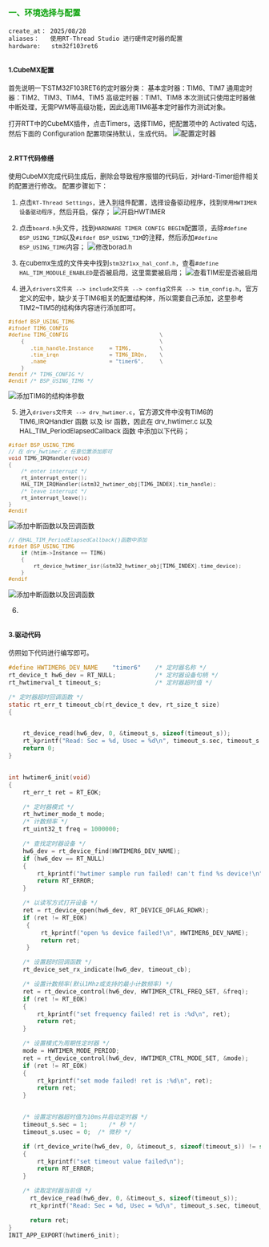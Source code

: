 <style>
.red {
  color: #ff0000;
}
.green {
  color:rgb(10, 162, 10);
}
.blue {
  color:rgb(17, 0, 255);
}

.wathet {
  color:rgb(0, 132, 255);
}
</style>

# <span class="green"><font size=3>一、环境选择与配置</font></span>

```bash
create_at： 2025/08/28
aliases：   使用RT-Thread Studio 进行硬件定时器的配置
hardware:   stm32f103ret6
```

## <font size=2>1.CubeMX配置</font>

<font size=2>首先说明一下STM32F103RET6的定时器分类：
基本定时器：TIM6、TIM7
通用定时器：TIM2、TIM3、TIM4、TIM5
高级定时器：TIM1、TIM8
本次测试只使用定时器做中断处理，无需PWM等高级功能，因此选用TIM6基本定时器作为测试对象。

打开RTT中的CubeMX插件，点击Timers，选择TIM6，把配置项中的 Activated 勾选，然后下面的 Configuration 配置项保持默认，生成代码。
</font>
![配置定时器](./images/hardtimer_image1.png)

## <font size=2>2.RTT代码修缮</font>

<font size=2>使用CubeMX完成代码生成后，删除会导致程序报错的代码后，对Hard-Timer组件相关的配置进行修改。
配置步骤如下：

1. 点击```RT-Thread Settings```，进入到组件配置，选择设备驱动程序，找到```使用HWTIMER设备驱动程序```，然后开启，保存；
![开启HWTIMER](./images/hardtimer_image2.png)

2. 点击```board.h```头文件，找到```HARDWARE TIMER CONFIG BEGIN```配置项，去除```#define BSP_USING_TIM```以及```#ifdef BSP_USING_TIM```的注释，然后添加```#define BSP_USING_TIM6```内容；
![修改borad.h](./images/hardtimer_image3.png)

3. 在cubemx生成的文件夹中找到```stm32f1xx_hal_conf.h```，查看```#define HAL_TIM_MODULE_ENABLED```是否被启用，这里需要被启用；
![查看TIM宏是否被启用](./images/hardtimer_image4.png)

4. 进入```drivers文件夹 --> include文件夹 --> config文件夹 --> tim_config.h```，官方定义的宏中，缺少关于TIM6相关的配置结构体，所以需要自己添加，这里参考TIM2~TIM5的结构体内容进行添加即可。
```C
#ifdef BSP_USING_TIM6
#ifndef TIM6_CONFIG
#define TIM6_CONFIG                             \
    {                                           \
       .tim_handle.Instance     = TIM6,         \
       .tim_irqn                = TIM6_IRQn,    \
       .name                    = "timer6",     \
    }
#endif /* TIM6_CONFIG */
#endif /* BSP_USING_TIM6 */
```
![添加TIM6的结构体参数](./images/hardtimer_image5.png)

5. 进入```drivers文件夹 --> drv_hwtimer.c```，官方源文件中没有TIM6的 TIM6_IRQHandler 函数 以及 isr 函数，因此在 drv_hwtimer.c 以及 HAL_TIM_PeriodElapsedCallback 函数 中添加以下代码；
```c
#ifdef BSP_USING_TIM6
// 在 drv_hwtimer.c 任意位置添加即可
void TIM6_IRQHandler(void)
{
    /* enter interrupt */
    rt_interrupt_enter();
    HAL_TIM_IRQHandler(&stm32_hwtimer_obj[TIM6_INDEX].tim_handle);
    /* leave interrupt */
    rt_interrupt_leave();
}
#endif
```
![添加中断函数以及回调函数](./images/hardtimer_image6.png)
```C
// 在HAL_TIM_PeriodElapsedCallback()函数中添加
#ifdef BSP_USING_TIM6
    if (htim->Instance == TIM6)
    {
        rt_device_hwtimer_isr(&stm32_hwtimer_obj[TIM6_INDEX].time_device);
    }
#endif
```
![添加中断函数以及回调函数](./images/hardtimer_image7.png)
</font>

6. 


## <font size=2>3.驱动代码</font>

<font size=2>仿照如下代码进行编写即可。</font>
```C
#define HWTIMER6_DEV_NAME    "timer6"    /* 定时器名称 */
rt_device_t hw6_dev = RT_NULL;           /* 定时器设备句柄 */
rt_hwtimerval_t timeout_s;               /* 定时器超时值 */

/* 定时器超时回调函数 */
static rt_err_t timeout_cb(rt_device_t dev, rt_size_t size)
{


    rt_device_read(hw6_dev, 0, &timeout_s, sizeof(timeout_s));
    rt_kprintf("Read: Sec = %d, Usec = %d\n", timeout_s.sec, timeout_s.usec);
    return 0;
}


int hwtimer6_init(void)
{
    rt_err_t ret = RT_EOK;

    /* 定时器模式 */
    rt_hwtimer_mode_t mode;
    /* 计数频率 */
    rt_uint32_t freq = 1000000;

    /* 查找定时器设备 */
    hw6_dev = rt_device_find(HWTIMER6_DEV_NAME);
    if (hw6_dev == RT_NULL)
    {
        rt_kprintf("hwtimer sample run failed! can't find %s device!\n", HWTIMER6_DEV_NAME);
        return RT_ERROR;
    }

    /* 以读写方式打开设备 */
    ret = rt_device_open(hw6_dev, RT_DEVICE_OFLAG_RDWR);
    if (ret != RT_EOK)
     {
         rt_kprintf("open %s device failed!\n", HWTIMER6_DEV_NAME);
         return ret;
     }

    /* 设置超时回调函数 */
    rt_device_set_rx_indicate(hw6_dev, timeout_cb);

    /* 设置计数频率(默认1Mhz或支持的最小计数频率) */
    ret = rt_device_control(hw6_dev, HWTIMER_CTRL_FREQ_SET, &freq);
    if (ret != RT_EOK)
    {
        rt_kprintf("set frequency failed! ret is :%d\n", ret);
        return ret;
    }

    /* 设置模式为周期性定时器 */
    mode = HWTIMER_MODE_PERIOD;
    ret = rt_device_control(hw6_dev, HWTIMER_CTRL_MODE_SET, &mode);
    if (ret != RT_EOK)
    {
        rt_kprintf("set mode failed! ret is :%d\n", ret);
        return ret;
    }


    /* 设置定时器超时值为10ms并启动定时器 */
    timeout_s.sec = 1;      /* 秒 */
    timeout_s.usec = 0;  /* 微秒 */

    if (rt_device_write(hw6_dev, 0, &timeout_s, sizeof(timeout_s)) != sizeof(timeout_s))
    {
        rt_kprintf("set timeout value failed\n");
        return RT_ERROR;
    }

    /* 读取定时器当前值 */
      rt_device_read(hw6_dev, 0, &timeout_s, sizeof(timeout_s));
      rt_kprintf("Read: Sec = %d, Usec = %d\n", timeout_s.sec, timeout_s.usec);

      return ret;
}
INIT_APP_EXPORT(hwtimer6_init);
```


